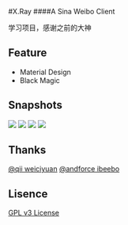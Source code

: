 #X.Ray
####A Sina Weibo Client

学习项目，感谢之前的大神

Feature
-----
  * Material Design
  * Black Magic
  
Snapshots
-----
  ![](https://github.com/jas0nchen/X.Ray/blob/master/snapshot/device-2015-04-21-200832.png) ![](https://github.com/jas0nchen/X.Ray/blob/master/snapshot/device-2015-04-21-200939.png)
  ![](https://github.com/jas0nchen/X.Ray/blob/master/snapshot/device-2015-04-21-201018.png) ![](https://github.com/jas0nchen/X.Ray/blob/master/snapshot/device-2015-04-21-201106.png)

Thanks
-----
  [@qii weiciyuan](https://github.com/qii/weiciyuan)
  [@andforce ibeebo](https://github.com/andforce/Beebo/)

Lisence
------
  [GPL v3 License](https://github.com/jas0nchen/X.Ray/blob/master/LICENSE)
